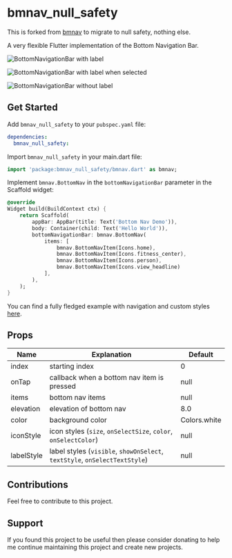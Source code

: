 # bmnav_null_safety

This is forked from [bmnav](https://github.com/edwnjos/bmnav) to migrate to null safety, nothing else.

A very flexible Flutter implementation of the Bottom Navigation Bar.

![BottomNavigationBar with label](https://github.com/aisivan36/bmnav_null_safety/blob/null_safety/screenshots/with-label.gif)

![BottomNavigationBar with label when selected](https://github.com/aisivan36/bmnav_null_safety/blob/null_safety/screenshots/with-select-label.gif)

![BottomNavigationBar without label](https://github.com/aisivan36/bmnav_null_safety/blob/null_safety/screenshots/without-label.gif)

## Get Started

Add `bmnav_null_safety` to your `pubspec.yaml` file:

```yaml
dependencies:
  bmnav_null_safety:
```

Import `bmnav_null_safety` in your main.dart file:

```dart
import 'package:bmnav_null_safety/bmnav.dart' as bmnav;
```

Implement `bmnav.BottomNav` in the `bottomNavigationBar` parameter in the Scaffold widget:

```dart
@override
Widget build(BuildContext ctx) {
	return Scaffold(
		appBar: AppBar(title: Text('Bottom Nav Demo')),
		body: Container(child: Text('Hello World')),
		bottomNavigationBar: bmnav.BottomNav(
			items: [
				bmnav.BottomNavItem(Icons.home),
				bmnav.BottomNavItem(Icons.fitness_center),
				bmnav.BottomNavItem(Icons.person),
				bmnav.BottomNavItem(Icons.view_headline)
			],
		),
	);
}
```

You can find a fully fledged example with navigation and custom styles [here](https://github.com/edwnjos/bmnav/blob/master/example/lib/main.dart).

## Props

| Name       | Explanation                                                                | Default      |
| ---------- | -------------------------------------------------------------------------- | ------------ |
| index      | starting index                                                             | 0            |
| onTap      | callback when a bottom nav item is pressed                                 | null         |
| items      | bottom nav items                                                           | null         |
| elevation  | elevation of bottom nav                                                    | 8.0          |
| color      | background color                                                           | Colors.white |
| iconStyle  | icon styles (`size`, `onSelectSize`, `color`, `onSelectColor`)             | null         |
| labelStyle | label styles (`visible`, `showOnSelect`, `textStyle`, `onSelectTextStyle`) | null         |

## Contributions

Feel free to contribute to this project.

## Support

If you found this project to be useful then please consider donating to help me continue maintaining this project and create new projects.
